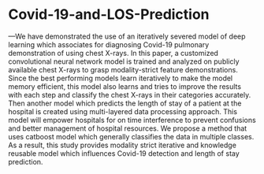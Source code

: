 # Covid-19-and-LOS-Prediction
—We have demonstrated the use of an iteratively severed model of deep learning which associates for diagnosing Covid-19 pulmonary demonstration of using chest X-rays. In this paper, a customized convolutional neural network model is trained and analyzed on publicly available chest X-rays to grasp modality-strict feature demonstrations. Since the best performing models learn iteratively to make the model memory efficient, this model also learns and tries to improve the results with each step and classify the chest X-rays in their categories accurately. Then another model which predicts the length of stay of a patient at the hospital is created using multi-layered data processing approach. This model will empower hospitals for on time interference to prevent confusions and better management of hospital resources. We propose a method that uses catboost model which generally classifies the data in multiple classes. As a result, this study provides modality strict iterative and knowledge reusable model which influences Covid-19 detection and length of stay prediction.
